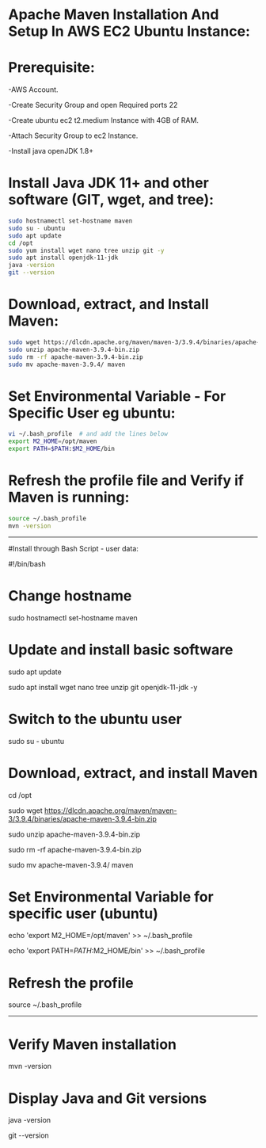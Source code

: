 # Apache Maven Installation And Setup In AWS EC2 Ubuntu Instance:

# Prerequisite:
-AWS Account.

-Create Security Group and open Required ports 22

-Create ubuntu ec2 t2.medium Instance with 4GB of RAM.

-Attach Security Group to ec2 Instance.

-Install java openJDK 1.8+


# Install Java JDK 11+ and other software (GIT, wget, and tree):

```bash
sudo hostnamectl set-hostname maven
sudo su - ubuntu
sudo apt update
cd /opt
sudo yum install wget nano tree unzip git -y
sudo apt install openjdk-11-jdk 
java -version
git --version
```

# Download, extract, and Install Maven:
```bash
sudo wget https://dlcdn.apache.org/maven/maven-3/3.9.4/binaries/apache-maven-3.9.4-bin.zip
sudo unzip apache-maven-3.9.4-bin.zip
sudo rm -rf apache-maven-3.9.4-bin.zip
sudo mv apache-maven-3.9.4/ maven
```

# Set Environmental Variable - For Specific User eg ubuntu:
```bash
vi ~/.bash_profile  # and add the lines below
export M2_HOME=/opt/maven
export PATH=$PATH:$M2_HOME/bin
```

# Refresh the profile file and Verify if Maven is running:
```bash
source ~/.bash_profile
mvn -version
```


--------------------------------------------------------------

#Install through Bash Script - user data:

#!/bin/bash

# Change hostname

sudo hostnamectl set-hostname maven

# Update and install basic software

sudo apt update

sudo apt install wget nano tree unzip git openjdk-11-jdk -y

# Switch to the ubuntu user

sudo su - ubuntu

# Download, extract, and install Maven

cd /opt

sudo wget https://dlcdn.apache.org/maven/maven-3/3.9.4/binaries/apache-maven-3.9.4-bin.zip

sudo unzip apache-maven-3.9.4-bin.zip

sudo rm -rf apache-maven-3.9.4-bin.zip

sudo mv apache-maven-3.9.4/ maven

# Set Environmental Variable for specific user (ubuntu)

echo 'export M2_HOME=/opt/maven' >> ~/.bash_profile

echo 'export PATH=$PATH:$M2_HOME/bin' >> ~/.bash_profile

# Refresh the profile

source ~/.bash_profile
 
----------------------------------------------------------------

# Verify Maven installation

mvn -version

# Display Java and Git versions

java -version

git --version
